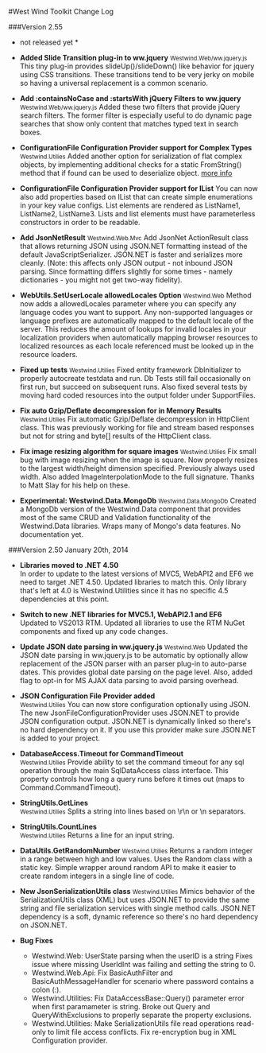 #West Wind Toolkit Change Log

###Version 2.55
* not released yet *

* **Added Slide Transition plug-in to ww.jquery**
<small>Westwind.Web/ww.jquery.js</small>
This tiny plug-in provides slideUp()/slideDown() like behavior for jquery
using CSS transitions. These transitions tend to be very jerky on mobile
so having a universal replacement is a common scenario.

* **Add :containsNoCase and :startsWith jQuery Filters to ww.jquery**
<small>Westwind.Web/ww.jquery.js</small>
Added these two filters that provide jQuery search filters. The former
filter is especially useful to do dynamic page searches that show only
content that matches typed text in search boxes.

* **ConfigurationFile Configuration Provider support for Complex Types**
<small>Westwind.Utilies</small>
Added another option for serialization of flat complex objects, by 
implementing additional checks for a static FromString() method that
if found can be used to deserialize object. [more info](http://west-wind.com/westwindtoolkit/docs/?page=_1cx0ymket.htm)

* **ConfigurationFile Configuration Provider support for IList**
You can now also add properties based on IList that can create simple
enumerations in your key value configs. List elements are rendered
as ListName1, ListName2, ListName3. Lists and list elements must
have parameterless constructors in order to be readable.

* **Add JsonNetResult**
<small>Westwind.Web.Mvc</small>
Add JsonNet ActionResult class that allows returning JSON using JSON.NET
formatting instead of the default JavaScriptSerializer. JSON.NET is faster
and serializes more cleanly. (Note: this affects only JSON output - not 
inbound JSON parsing. Since formatting differs slightly for some times - 
namely dictionaries - you might not get two-way fidelity).

* **WebUtils.SetUserLocale allowedLocales Option**
<small>Westwind.Web</small>
Method now adds a allowedLocales parameter where you can specify
any language codes you want to support. Any non-supported languages
or language prefixes are automatically mapped to the default locale
of the server. This reduces the amount of lookups for invalid locales
in your localization providers when automatically mapping browser
resources to localized resources as each locale referenced must be
looked up in the resource loaders.

* **Fixed up tests**
<small>Westwind.Utilies</small>
Fixed entity framework DbInitializer to properly autocreate testdata
and run. Db Tests still fail occasionally on first run, but succeed
on subsequent runs. Also fixed several tests by moving hard coded
resources into the output folder under SupportFiles.

* **Fix auto Gzip/Deflate decompression for in Memory Results**
<small>Westwind.Utilies</small>
Fix automatic Gzip/Deflate decompression in HttpClient class. This was
previously working for file and stream based responses but not for 
string and byte[] results of the HttpClient class.

* **Fix image resizing algorithm for square images**
<small>Westwind.Utilies</small>
Fix small bug with image resizing when the image is square. Now
properly resizes to the largest width/height dimension specified.
Previously always used width. Also added ImageInterpolationMode
to the full signature. Thanks to Matt Slay for his help on these.

* **Experimental: Westwind.Data.MongoDb**
<small>Westwind.Data.MongoDb</small>
Created a MongoDb version of the Westwind.Data component that provides
most of the same CRUD and Validation functionality of the Westwind.Data
libraries. Wraps many of Mongo's data features. No documentation yet.



###Version 2.50
January 20th, 2014

* **Libraries moved to .NET 4.50**<br/>
In order to update to the latest versions of MVC5, WebAPI2 and EF6
we need to target .NET 4.50. Updated libraries to match this. Only
library that's left at 4.0 is Westwind.Utilities since it has no
specific 4.5 dependencies at this point.

* **Switch to new .NET libraries for MVC5.1, WebAPI2.1 and EF6**<br/>
Updated to VS2013 RTM. Updated all libraries to use the RTM NuGet 
components and fixed up any code changes.

* **Update JSON date parsing in ww.jquery.js**
<small>Westwind.Web</small>
Updated the JSON date parsing in ww.jquery.js to be automatic
by optionally allow replacement of the JSON parser with an
parser plug-in to auto-parse dates. This provides global date
parsing on the page level. Also, added flag to opt-in for 
MS AJAX data parsing to avoid parsing overhead.

* **JSON Configuration File Provider added**<br/>
<small>Westwind.Utilies</small>
You can now store configuration optionally using JSON. The new JsonFileConfigurationProvider
uses JSON.NET to provide JSON configuration output. JSON.NET is dynamically linked so
there's no hard dependency on it. If you use this provider make sure JSON.NET is added
to your project.

* **DatabaseAccess.Timeout for CommandTimeout**<br/>
<small>Westwind.Utilies</small>
Provide ability to set the command timeout for any sql operation through the 
main SqlDataAccess class interface. This property controls how long a query
runs before it times out (maps to Command.CommandTimeout).

* **StringUtils.GetLines**<br/>
<small>Westwind.Utilies</small>
Splits a string into lines based on \r\n or \n separators.

* **StringUtils.CountLines**<br/>
<small>Westwind.Utilies</small>
Returns a line for an input string.

* **DataUtils.GetRandomNumber**
<small>Westwind.Utilies</small>
Returns a random integer in a range between high and low
values. Uses the Random class with a static key. Simple
wrapper around random API to make it easier to create
random integers in a single line of code.

* **New JsonSerializationUtils class**
<small>Westwind.Utilies</small>
Mimics behavior of the SerializationUtils class (XML) but
uses JSON.NET to provide the same string and file serialization
services with single method calls. JSON.NET dependency is a 
soft, dynamic reference so there's no hard dependency on JSON.NET.

* **Bug Fixes**
  * Westwind.Web: UserState parsing when the userID is a string
    Fixes issue where missing UserIdInt was failing and setting
    the string to 0.
  * Westwind.Web.Api: Fix BasicAuthFilter and BasicAuthMessageHandler
    for scenario where password contains a colon (:).
  * Westwind.Utilities: Fix DataAccessBase::Query<T>() parameter error 
    when first paramameter is string. Broke out Query<T> and 
    QueryWithExclusions<T> to properly separate the property exclusions.
  * Westwind.Utilities: Make SerializationUtils file read operations
    read-only to limit file access conflicts. Fix re-encryption bug
    in XML Configuration provider.

